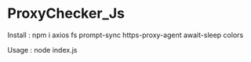 # ProxyChecker_Js

 
Install : npm i axios fs prompt-sync https-proxy-agent await-sleep colors

Usage : node index.js
